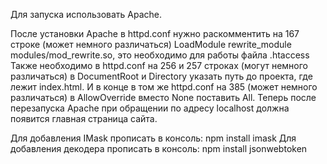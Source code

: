 Для запуска использовать Apache.

После установки Apache в httpd.conf нужно раскомментить на 167 строке (может немного различаться) LoadModule rewrite_module modules/mod_rewrite.so, это необходимо для работы файла .htaccess
Также необходимо в httpd.conf на 256 и 257 строках (могут немного различаться) в DocumentRoot и Directory указать путь до проекта, где лежит index.html.
И в конце в том же httpd.conf на 385 (может немного различаться) в AllowOverride вместо None поставить All.
Теперь после перезапуска Apache при обращении по адресу localhost должна появится главная страница сайта.

Для добавления IMask прописать в консоль: npm install imask
Для добавления декодера прописать в консоль: npm install jsonwebtoken
